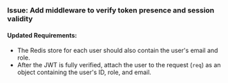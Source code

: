 ### Issue: Add middleware to verify token presence and session validity

#### Updated Requirements:
- The Redis store for each user should also contain the user's email and role.
- After the JWT is fully verified, attach the user to the request (`req`) as an object containing the user's ID, role, and email.